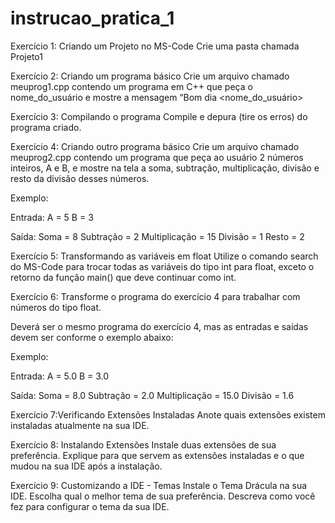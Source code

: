 # instrucao_pratica_1

Exercício 1: Criando um Projeto no MS-Code
Crie uma pasta chamada Projeto1

Exercício 2: Criando um programa básico
Crie um arquivo chamado meuprog1.cpp contendo um programa em C++ que peça o
nome_do_usuário e mostre a mensagem “Bom dia <nome_do_usuário>

Exercício 3: Compilando o programa
Compile e depura (tire os erros) do programa criado.

Exercício 4: Criando outro programa básico
Crie um arquivo chamado meuprog2.cpp contendo um programa que peça ao
usuário 2 números inteiros, A e B, e mostre na tela a soma, subtração, multiplicação,
divisão e resto da divisão desses números.

Exemplo:

Entrada:
A = 5
B = 3

Saída:
Soma = 8
Subtração = 2
Multiplicação = 15
Divisão = 1
Resto = 2

Exercício 5: Transformando as variáveis em float
Utilize o comando search do MS-Code para trocar todas as variáveis do tipo int para
float, exceto o retorno da função main() que deve continuar como int.

Exercício 6: Transforme o programa do exercício 4 para trabalhar com números do
tipo float.

Deverá ser o mesmo programa do exercício 4, mas as entradas e saídas devem ser
conforme o exemplo abaixo:

Exemplo:

Entrada:
A = 5.0
B = 3.0

Saída:
Soma = 8.0
Subtração = 2.0
Multiplicação = 15.0
Divisão = 1.6

Exercício 7:Verificando Extensões Instaladas
Anote quais extensões existem instaladas atualmente na sua IDE.

Exercício 8: Instalando Extensões
Instale duas extensões de sua preferência. Explique para que servem as extensões
instaladas e o que mudou na sua IDE após a instalação.

Exercício 9: Customizando a IDE - Temas
Instale o Tema Drácula na sua IDE. Escolha qual o melhor tema de sua preferência.
Descreva como você fez para configurar o tema da sua IDE.